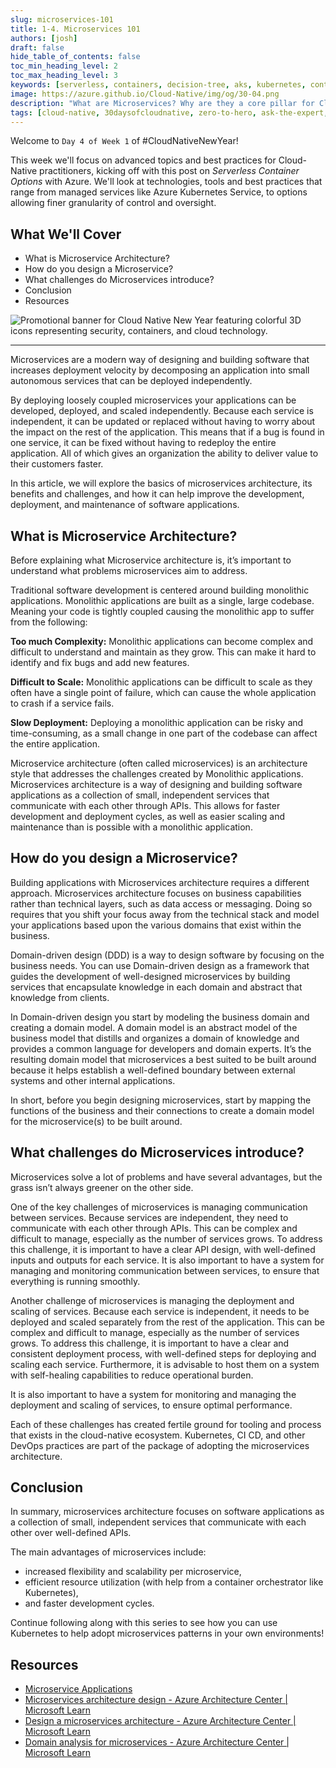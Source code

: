 ```yaml
---
slug: microservices-101
title: 1-4. Microservices 101
authors: [josh]
draft: false
hide_table_of_contents: false
toc_min_heading_level: 2
toc_max_heading_level: 3
keywords: [serverless, containers, decision-tree, aks, kubernetes, container-apps, microservices]
image: https://azure.github.io/Cloud-Native/img/og/30-04.png
description: "What are Microservices? Why are they a core pillar for Cloud-native and how does Kubernetes help in their deployment?" 
tags: [cloud-native, 30daysofcloudnative, zero-to-hero, ask-the-expert, azure-kubernetes-service, microservices]
---
```


<head>
  <meta name="twitter:url" 
    content="https://azure.github.io/Cloud-Native/cnny-2023/microservices-101" />
  <meta name="twitter:title" 
    content="Microservices 101" />
  <meta name="twitter:description" 
    content="What are Microservices? Why are they a core pillar for Cloud-native and how does Kubernetes help in their deployment?" />
  <meta name="twitter:image" 
    content="https://azure.github.io/Cloud-Native/img/og/30-04.png" />
  <meta name="twitter:card" content="summary_large_image" />
  <meta name="twitter:creator" 
    content="@joshduffney" />
  <meta name="twitter:site" content="@AzureAdvocates" /> 
  <link rel="canonical" 
    href="https://azure.github.io/Cloud-Native/cnny-2023/microservices-101" />
</head>

Welcome to `Day 4 of Week 1` of #CloudNativeNewYear!

This week we'll focus on advanced topics and best practices for Cloud-Native practitioners, kicking off with this post on _Serverless Container Options_ with Azure. We'll look at technologies, tools and best practices that range from managed services like Azure Kubernetes Service, to options allowing finer granularity of control and oversight.


## What We'll Cover
 * What is Microservice Architecture? 
 * How do you design a Microservice? 
 * What challenges do Microservices introduce?
 * Conclusion
 * Resources

![Promotional banner for Cloud Native New Year featuring colorful 3D icons representing security, containers, and cloud technology.](./../../static/img/cnny23/hero-banner.png)

---

Microservices are a modern way of designing and building software that increases deployment velocity by decomposing an application into small autonomous services that can be deployed independently. 

By deploying loosely coupled microservices your applications can be developed, deployed, and scaled independently. Because each service is independent, it can be updated or replaced without having to worry about the impact on the rest of the application. This means that if a bug is found in one service, it can be fixed without having to redeploy the entire application. All of which gives an organization the ability to deliver value to their customers faster. 

In this article, we will explore the basics of microservices architecture, its benefits and challenges, and how it can help improve the development, deployment, and maintenance of software applications. 

## What is Microservice Architecture? 

Before explaining what Microservice architecture is, it’s important to understand what problems microservices aim to address. 

Traditional software development is centered around building monolithic applications. Monolithic applications are built as a single, large codebase. Meaning your code is tightly coupled causing the monolithic app to suffer from the following: 

**Too much Complexity:** Monolithic applications can become complex and difficult to understand and maintain as they grow. This can make it hard to identify and fix bugs and add new features. 

**Difficult to Scale:** Monolithic applications can be difficult to scale as they often have a single point of failure, which can cause the whole application to crash if a service fails. 

**Slow Deployment:** Deploying a monolithic application can be risky and time-consuming, as a small change in one part of the codebase can affect the entire application. 

Microservice architecture (often called microservices) is an architecture style that addresses the challenges created by Monolithic applications. Microservices architecture is a way of designing and building software applications as a collection of small, independent services that communicate with each other through APIs. This allows for faster development and deployment cycles, as well as easier scaling and maintenance than is possible with a monolithic application. 

## How do you design a Microservice? 

Building applications with Microservices architecture requires a different approach. Microservices architecture focuses on business capabilities rather than technical layers, such as data access or messaging. Doing so requires that you shift your focus away from the technical stack and model your applications based upon the various domains that exist within the business. 

Domain-driven design (DDD) is a way to design software by focusing on the business needs. You can use Domain-driven design as a framework that guides the development of well-designed microservices by building services that encapsulate knowledge in each domain and abstract that knowledge from clients. 

In Domain-driven design you start by modeling the business domain and creating a domain model. A domain model is an abstract model of the business model that distills and organizes a domain of knowledge and provides a common language for developers and domain experts. It’s the resulting domain model that microservices a best suited to be built around because it helps establish a well-defined boundary between external systems and other internal applications. 

In short, before you begin designing microservices, start by mapping the functions of the business and their connections to create a domain model for the microservice(s) to be built around. 

 
## What challenges do Microservices introduce? 

Microservices solve a lot of problems and have several advantages, but the grass isn’t always greener on the other side. 

One of the key challenges of microservices is managing communication between services. Because services are independent, they need to communicate with each other through APIs. This can be complex and difficult to manage, especially as the number of services grows. To address this challenge, it is important to have a clear API design, with well-defined inputs and outputs for each service. It is also important to have a system for managing and monitoring communication between services, to ensure that everything is running smoothly.  

Another challenge of microservices is managing the deployment and scaling of services. Because each service is independent, it needs to be deployed and scaled separately from the rest of the application. This can be complex and difficult to manage, especially as the number of services grows. To address this challenge, it is important to have a clear and consistent deployment process, with well-defined steps for deploying and scaling each service. Furthermore, it is advisable to host them on a system with self-healing capabilities to reduce operational burden. 

It is also important to have a system for monitoring and managing the deployment and scaling of services, to ensure optimal performance.  

Each of these challenges has created fertile ground for tooling and process that exists in the cloud-native ecosystem. Kubernetes, CI CD, and other DevOps practices are part of the package of adopting the microservices architecture. 

## Conclusion 

In summary, microservices architecture focuses on software applications as a collection of small, independent services that communicate with each other over well-defined APIs. 

The main advantages of microservices include:
* increased flexibility and scalability per microservice, 
* efficient resource utilization (with help from a container orchestrator like Kubernetes), 
* and faster development cycles. 

Continue following along with this series to see how you can use Kubernetes to help adopt microservices patterns in your own environments!

## Resources 

* [Microservice Applications](https://azure.microsoft.com/solutions/microservice-applications?WT.mc_id=containers-84290-stmuraws)
* [Microservices architecture design - Azure Architecture Center | Microsoft Learn](https://learn.microsoft.com/azure/architecture/microservices?WT.mc_id=containers-84290-stmuraws)
* [Design a microservices architecture - Azure Architecture Center | Microsoft Learn](https://learn.microsoft.com/azure/architecture/microservices/design?WT.mc_id=containers-84290-stmuraws)
* [Domain analysis for microservices - Azure Architecture Center | Microsoft Learn](https://learn.microsoft.com/azure/architecture/microservices/model/domain-analysis?WT.mc_id=containers-84290-stmuraws)
